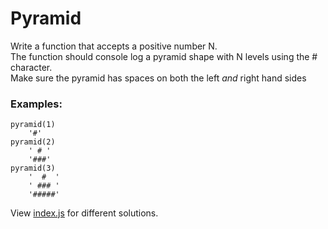 # Pyramid

Write a function that accepts a positive number N.  
The function should console log a pyramid shape
with N levels using the # character.  
Make sure the pyramid has spaces on both the left *and* right hand sides

### Examples:

```
pyramid(1)
    '#'
pyramid(2)
    ' # '
    '###'
pyramid(3)
    '  #  '
    ' ### '
    '#####'
```

View [index.js](index.js) for different solutions.